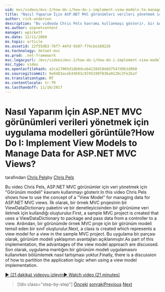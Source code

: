 ```yaml
---
uid: mvc/videos/mvc-2/how-do-i/how-do-i-implement-view-models-to-manage-data-for-aspnet-mvc-views
title: "Nasıl Yaparım İçin ASP.NET MVC görünümleri verileri yönetmek için uygulama modelleri görüntüle? | Microsoft Docs"
author: rick-anderson
description: "Bu videoda Chris Pels kavramı kullanmayı gösterir. bir &quot;görünüm modeli&quot; ASP.NET MVC görünümler için veri yönetme. İlk olarak, bir örnek MVC proxy projedir..."
ms.author: aspnetcontent
manager: wpickett
ms.date: 12/11/2009
ms.topic: article
ms.assetid: 22f55d63-78f7-44fd-9107-f74cbe16022b
ms.technology: dotnet-mvc
ms.prod: .net-framework
msc.legacyurl: /mvc/videos/mvc-2/how-do-i/how-do-i-implement-view-models-to-manage-data-for-aspnet-mvc-views
msc.type: video
ms.openlocfilehash: a2ca17065d1db0dceb4210d18ddd7547d9b1d960
ms.sourcegitcommit: 9a9483aceb34591c97451997036a9120c3fe2baf
ms.translationtype: MT
ms.contentlocale: tr-TR
ms.lasthandoff: 11/10/2017
---
```

<a name="how-do-i-implement-view--models-to-manage-data-for-aspnet-mvc-views"></a><span data-ttu-id="4bc4d-105">Nasıl Yaparım İçin ASP.NET MVC görünümleri verileri yönetmek için uygulama modelleri görüntüle?</span><span class="sxs-lookup"><span data-stu-id="4bc4d-105">How Do I: Implement View  Models to Manage Data for ASP.NET MVC Views?</span></span>
====================
<span data-ttu-id="4bc4d-106">tarafından [Chris Pels](https://twitter.com/chrispels)</span><span class="sxs-lookup"><span data-stu-id="4bc4d-106">by [Chris Pels](https://twitter.com/chrispels)</span></span>

<span data-ttu-id="4bc4d-107">Bu video Chris Pels, ASP.NET MVC görünümler için veri yönetmek için "Görünüm modeli" kavramı kullanmayı gösterir.</span><span class="sxs-lookup"><span data-stu-id="4bc4d-107">In this video Chris Pels shows how to use the concept of a "View Model" for managing data for ASP.NET MVC views.</span></span> <span data-ttu-id="4bc4d-108">İlk olarak, bir örnek MVC projesinin bir ViewDataDictionary paketini ve bir denetleyicisinden bir görünüme veri iletmek için kullandığı oluşturulur.</span><span class="sxs-lookup"><span data-stu-id="4bc4d-108">First, a sample MVC project is created that uses a ViewDataDictionary to package and pass data from a controller to a view.</span></span> <span data-ttu-id="4bc4d-109">Ardından, bir görünümde örnek MVC proje için bir görünüm modeli temsil eden bir sınıf oluşturulur.</span><span class="sxs-lookup"><span data-stu-id="4bc4d-109">Next, a class is created which represents a view model for a view in the sample MVC project.</span></span> <span data-ttu-id="4bc4d-110">Bu uygulama bir parçası olarak, görünüm modeli yaklaşımın avantajları açıklanmıştır.</span><span class="sxs-lookup"><span data-stu-id="4bc4d-110">As part of this implementation, the advantages of the view model approach are discussed.</span></span> <span data-ttu-id="4bc4d-111">Son olarak, uygulama mantığını bir görünüm modeli uygulamasını kullanırken bölümlemek nasıl tartışması yoktur.</span><span class="sxs-lookup"><span data-stu-id="4bc4d-111">Finally, there is a discussion of how to partition the application logic when using a view model implementation.</span></span>

[<span data-ttu-id="4bc4d-112">&#9654; (21 dakika) videoyu izleyin</span><span class="sxs-lookup"><span data-stu-id="4bc4d-112">&#9654; Watch video (21 minutes)</span></span>](https://channel9.msdn.com/Blogs/ASP-NET-Site-Videos/how-do-i-implement-view-models-to-manage-data-for-aspnet-mvc-views)

>[!div class="step-by-step"]
<span data-ttu-id="4bc4d-113">[Önceki](how-do-i-work-with-data-in-aspnet-mvc-partial-views.md)
[sonraki](how-do-i-create-a-custom-html-helper-for-an-mvc-application.md)</span><span class="sxs-lookup"><span data-stu-id="4bc4d-113">[Previous](how-do-i-work-with-data-in-aspnet-mvc-partial-views.md)
[Next](how-do-i-create-a-custom-html-helper-for-an-mvc-application.md)</span></span>
